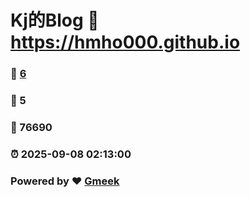 # Kj的Blog :link: https://hmho000.github.io 
### :page_facing_up: [6](https://hmho000.github.io/tag.html) 
### :speech_balloon: 5 
### :hibiscus: 76690 
### :alarm_clock: 2025-09-08 02:13:00 
### Powered by :heart: [Gmeek](https://github.com/Meekdai/Gmeek)
